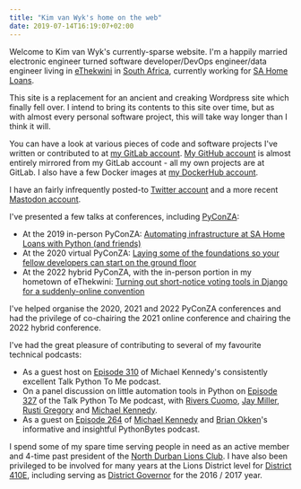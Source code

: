 ```yaml
---
title: "Kim van Wyk's home on the web"
date: 2019-07-14T16:19:07+02:00
---
```


Welcome to Kim van Wyk's currently-sparse website. I'm a happily married electronic engineer turned software developer/DevOps engineer/data engineer living in [eThekwini](https://en.wikipedia.org/wiki/EThekwini_Metropolitan_Municipality) in [South Africa](https://en.wikipedia.org/wiki/South_Africa), currently working for [SA Home Loans](https://www.sahomeloans.com).

This site is a replacement for an ancient and creaking Wordpress site which finally fell over. I intend to bring its contents to this site over time, but as with almost every personal software project, this will take way longer than I think it will.

You can have a look at various pieces of code and software projects I've written or contributed to at [my GitLab account](https://gitlab.com/kimvanwyk). [My GitHub account](https://github.com/kimvanwyk) is almost entirely mirrored from my GitLab account - all my own projects are at GitLab. I also have a few Docker images at [my DockerHub account](https://hub.docker.com/u/kimvanwyk/).

I have an fairly infrequently posted-to [Twitter account](https://twitter.com/kim_vanwyk) and a more recent <a rel="me" href="https://fosstodon.org/@kimvanwyk">Mastodon account</a>.

I've presented a few talks at conferences, including [PyConZA](https://za.pycon.org/):

* At the 2019 in-person PyConZA: [Automating infrastructure at SA Home Loans with Python (and friends)](https://www.youtube.com/watch?v=BT8Pxayqh84)
* At the 2020 virtual PyConZA: [Laying some of the foundations so your fellow developers can start on the ground floor](https://www.youtube.com/watch?v=l8WmOM5Pukc)
* At the 2022 hybrid PyConZA, with the in-person portion in my hometown of eThekwini: [Turning out short-notice voting tools in Django for a suddenly-online convention](https://www.youtube.com/watch?v=OWcDr0L4-ZE)

I've helped organise the 2020, 2021 and 2022 PyConZA conferences and had the privilege of co-chairing the 2021 online conference and chairing the 2022 hybrid conference.

I've had the great pleasure of contributing to several of my favourite technical podcasts:

* As a guest host on [Episode 310](https://talkpython.fm/episodes/show/310/ama-ask-me-anything-with-michael) of Michael Kennedy's consistently excellent Talk Python To Me podcast. 
* On a panel discussion on little automation tools in Python on [Episode 327](https://talkpython.fm/episodes/show/327/little-automation-tools-in-python) of the Talk Python To Me podcast, with [Rivers Cuomo](https://twitter.com/RiversCuomo), [Jay Miller](https://twitter.com/kjaymiller), [Rusti Gregory](https://talkpython.fm/episodes/show/194/learning-and-teaching-python-in-a-vacuum) and [Michael Kennedy](https://twitter.com/mkennedy).
* As a guest on [Episode 264](https://pythonbytes.fm/episodes/show/264/we-re-just-playing-games-with-jupyter-at-this-point) of [Michael Kennedy](https://twitter.com/mkennedy) and [Brian Okken](https://twitter.com/brianokken)'s informative and insightful PythonBytes podcast.

I spend some of my spare time serving people in need as an active member and 4-time past president of the [North Durban Lions Club](https://northdurbanlions.org.za/). I have also been privileged to be involved for many years at the Lions District level for [District 410E](https://lions410e.org.za/), including serving as [District Governor](https://members.lionsclubs.org/EN/districts/index.php) for the 2016 / 2017 year.

